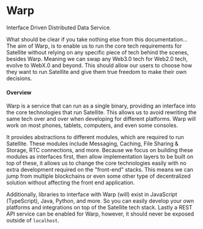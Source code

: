 # Warp

Interface Driven Distributed Data Service.

What should be clear if you take nothing else from this documentation... The aim of Warp, is to enable us to run the core tech requirements for Satellite without relying on any specific piece of tech behind the scenes, besides Warp. Meaning we can swap any Web3.0 tech for Web2.0 tech, evolve to WebX.0 and beyond. This should allow our users to choose how they want to run Satellite and give them true freedom to make their own decisions.

#### Overview

Warp is a service that can run as a single binary, providing an interface into the core technologies that run Satellite. This allows us to avoid rewriting the same tech over and over when developing for different platforms. Warp will work on most phones, tablets, computers, and even some consoles. 

It provides abstractions to different modules, which are required to run Satellite. These modules include Messaging, 
Caching, File Sharing & Storage, RTC connections, and more. Because we focus on building these modules as interfaces first, then allow implementation layers to be built on top of these, it allows us to change the core technologies easily with no extra development required on the "front-end" stacks. This means we can jump from multiple blockchains or even some other type of decentralized solution without affecting the front end application.

Additionally, libraries to interface with Warp (will) exist in JavaScript (TypeScript), Java, Python, and more. So you can easily develop your own platforms and integrations on top of the Satellite tech stack. Lastly a REST API service can be enabled for Warp, however, it should never be exposed outside of `localhost`.